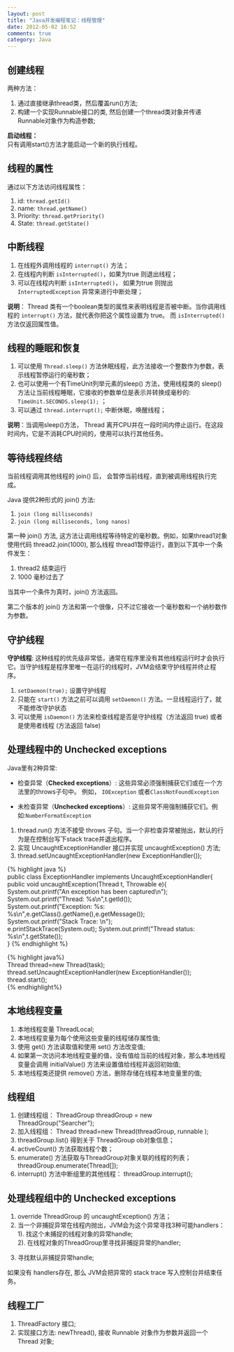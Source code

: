 ```yaml
---
layout: post
title: "Java并发编程笔记：线程管理"
date: 2012-05-02 16:52
comments: true
category: Java 
---
```

## 创建线程 ##
两种方法：  
1. 通过直接继承thread类，然后覆盖run()方法; 
2. 构建一个实现Runnable接口的类, 然后创建一个thread类对象并传递Runnable对象作为构造参数;

**启动线程：**  
只有调用start()方法才能启动一个新的执行线程。  

## 线程的属性 ##
通过以下方法访问线程属性：  
1. id: 			`thread.getId()`  
2. name: 		`thread.getName()`  
3. Priority: 	`thread.getPriority()`  
4. State: 		`thread.getState()`  

## 中断线程 ##
1. 在线程外调用线程的 `interrupt()` 方法；  
2. 在线程内判断 `isInterrupted()`，如果为true 则退出线程； 
3. 可以在线程内判断 `isInterrupted()`， 如果为true 则抛出 ` InterruptedException` 异常来进行中断处理；

**说明**： Thread 类有一个boolean类型的属性来表明线程是否被中断。当你调用线程的 `interrupt()` 方法，就代表你把这个属性设置为 true。 而 `isInterrupted()` 方法仅返回属性值。   

## 线程的睡眠和恢复 ##
1. 可以使用 `Thread.sleep()` 方法休眠线程，此方法接收一个整数作为参数，表示线程暂停运行的毫秒数；
2. 也可以使用一个有TimeUnit列举元素的sleep() 方法，使用线程类的 sleep() 方法让当前线程睡眠，它接收的参数单位是表示并转换成毫秒的: `TimeUnit.SECONDS.sleep(1);`  ；  
3. 可以通过 `thread.interrupt();` 中断休眠，唤醒线程；

**说明**：当调用sleep()方法， Thread 离开CPU并在一段时间内停止运行。在这段时间内，它是不消耗CPU时间的，使用可以执行其他任务。

## 等待线程终结 ##
当前线程调用其他线程的 join() 后， 会暂停当前线程，直到被调用线程执行完成。  

Java 提供2种形式的 join() 方法:  
1. `join (long milliseconds)`  
2. `join (long milliseconds, long nanos)`  
  
第一种 join() 方法, 这方法让调用线程等待特定的毫秒数。例如，如果thread1对象使用代码 thread2.join(1000), 那么线程 thread1暂停运行，直到以下其中一个条件发生：

1. thread2 结束运行  
2. 1000 毫秒过去了  

当其中一个条件为真时，join() 方法返回。

第二个版本的 join() 方法和第一个很像，只不过它接收一个毫秒数和一个纳秒数作为参数。  

## 守护线程 ##
**守护线程**: 这种线程的优先级非常低，通常在程序里没有其他线程运行时才会执行它。当守护线程是程序里唯一在运行的线程时，JVM会结束守护线程并终止程序。  

1. `setDaemon(true);` 设置守护线程  
2. 只能在 `start()` 方法之前可以调用 `setDaemon()` 方法。一旦线程运行了，就不能修改守护状态  
3. 可以使用 `isDaemon()` 方法来检查线程是否是守护线程（方法返回 true) 或者是使用者线程 (方法返回 false)  

## 处理线程中的 Unchecked exceptions ##
Java里有2种异常:

- 检查异常（**Checked exceptions**）: 这些异常必须强制捕获它们或在一个方法里的throws子句中。 例如， `IOException` 或者`ClassNotFoundException`

- 未检查异常（**Unchecked exceptions**）: 这些异常不用强制捕获它们。例如:`NumberFormatException`  

1. thread.run() 方法不接受 throws 子句。当一个非检查异常被抛出，默认的行为是在控制台写下stack trace并退出程序。
2. 实现 UncaughtExceptionHandler 接口并实现 uncaughtException() 方法;
3. thread.setUncaughtExceptionHandler(new ExceptionHandler());

{% highlight java %}  
public class ExceptionHandler implements UncaughtExceptionHandler{  
	public void uncaughtException(Thread t, Throwable e){  
		System.out.printf("An exception has been captured\n");  
		System.out.printf("Thread: %s\n",t.getId());  
		System.out.printf("Exception: %s: %s\n",e.getClass().getName(),e.getMessage());  
		System.out.printf("Stack Trace: \n");  
		e.printStackTrace(System.out); System.out.printf("Thread status: %s\n",t.getState());  
	}
{% endhighlight %}  

{% highlight java%}   
Thread thread=new Thread(task);  
thread.setUncaughtExceptionHandler(new ExceptionHandler());  
thread.start();  
{% endhighlight%}  

## 本地线程变量 ##
1. 本地线程变量 ThreadLocal;  
2. 本地线程变量为每个使用这些变量的线程储存属性值;  
3. 使用 get() 方法读取值和使用 set() 方法改变值;  
4. 如果第一次访问本地线程变量的值，没有值给当前的线程对象，那么本地线程变量会调用 initialValue() 方法来设置值给线程并返回初始值;  
5. 本地线程类还提供 remove() 方法，删除存储在线程本地变量里的值;  

## 线程组 ##
1. 创建线程组： ThreadGroup threadGroup = new ThreadGroup("Searcher");  
2. 加入线程组： Thread thread=new Thread(threadGroup, runnable );  
3. threadGroup.list() 得到关于 ThreadGroup ob对象信息；
4.  activeCount() 方法获取线程个数；  
5. enumerate() 方法获取与ThreadGroup对象关联的线程的列表；
threadGroup.enumerate(Thread[]);  
6. interrupt() 方法中断组里的其他线程： threadGroup.interrupt();  

## 处理线程组中的 Unchecked exceptions ##
1. override ThreadGroup 的 uncaughtException() 方法；  
2. 当一个非捕捉异常在线程内抛出，JVM会为这个异常寻找3种可能handlers：  
1). 找这个未捕捉的线程对象的异常handle;  
2). 在线程对象的ThreadGroup里寻找非捕捉异常的handler;  
3) 寻找默认非捕捉异常handle;  

如果没有 handlers存在, 那么 JVM会把异常的 stack trace 写入控制台并结束任务。  

## 线程工厂 ##
1. ThreadFactory 接口;  
2. 实现接口方法: newThread(), 接收 Runnable 对象作为参数并返回一个 Thread 对象;  